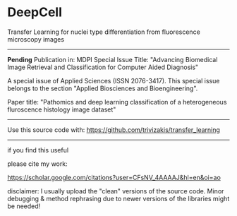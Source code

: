# DeepCell
Transfer Learning for nuclei type differentiation from fluorescence microscopy images

<hr>

<b>Pending</b> Publication in:
MDPI 
Special Issue Title: "Advancing Biomedical Image Retrieval and Classification for Computer Aided Diagnosis"

A special issue of Applied Sciences (ISSN 2076-3417). This special issue belongs to the section "Applied Biosciences and Bioengineering".

Paper title: "Pathomics and deep learning classification of a heterogeneous fluroscence histology image dataset"
<hr>

Use this source code with:
https://github.com/trivizakis/transfer_learning

<hr>

if you find this useful

please cite my work:

https://scholar.google.com/citations?user=CFsNV_4AAAAJ&hl=en&oi=ao

disclaimer: I usually upload the "clean" versions of the source code. Minor debugging & method rephrasing due to newer versions of the libraries might be needed!
